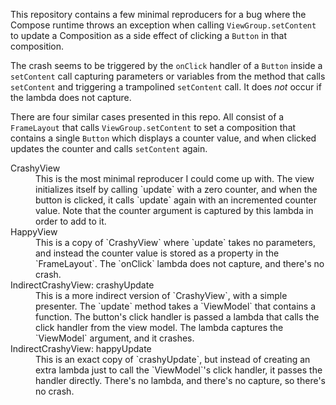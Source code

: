 This repository contains a few minimal reproducers for a bug where the Compose runtime throws an
exception when calling `ViewGroup.setContent` to update a Composition as a side effect of clicking
a `Button` in that composition.

The crash seems to be triggered by the `onClick` handler of a `Button` inside a `setContent` call
capturing parameters or variables from the method that calls `setContent` and triggering a
trampolined `setContent` call. It does _not_ occur if the lambda does not capture.

There are four similar cases presented in this repo. All consist of a `FrameLayout` that calls
`ViewGroup.setContent` to set a composition that contains a single `Button` which displays a counter
value, and when clicked updates the counter and calls `setContent` again.

<dl>
<dt>CrashyView</dt>
<dd>
This is the most minimal reproducer I could come up with. The view initializes itself by calling
`update` with a zero counter, and when the button is clicked, it calls `update` again with an
incremented counter value. Note that the counter argument is captured by this lambda in order to
add to it.
</dd>
<dt>HappyView</dt>
<dd>
This is a copy of `CrashyView` where `update` takes no parameters, and instead the counter value is
stored as a property in the `FrameLayout`. The `onClick` lambda does not capture, and there's no
crash.
</dd>
<dt>IndirectCrashyView: crashyUpdate</dt>
<dd>
This is a more indirect version of `CrashyView`, with a simple presenter. The `update` method takes
a `ViewModel` that contains a function. The button's click handler is passed a lambda that calls
the click handler from the view model. The lambda captures the `ViewModel` argument, and it crashes.
</dd>
<dt>IndirectCrashyView: happyUpdate</dt>
<dd>
This is an exact copy of `crashyUpdate`, but instead of creating an extra lambda just to call the
`ViewModel`'s click handler, it passes the handler directly. There's no lambda, and there's no
capture, so there's no crash.
</dd>
</dl>
